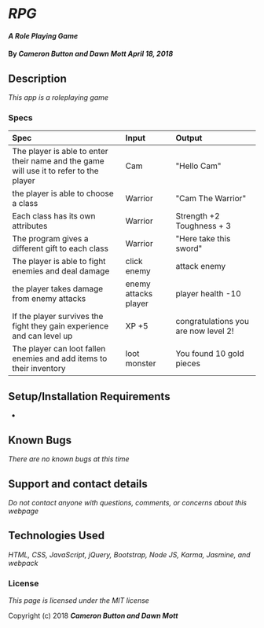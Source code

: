 # _RPG_

#### _A Role Playing Game_

#### By _**Cameron Button and Dawn Mott April 18, 2018**_

## Description

_This app is a roleplaying game_

### Specs
| Spec | Input | Output |
| :-------------     | :------------- | :------------- |
| The player is able to enter their name and the game will use it to refer to the player | Cam | "Hello Cam" |
| the player is able to choose a class | Warrior | "Cam The Warrior" |
| Each class has its own attributes | Warrior | Strength +2 Toughness + 3 |
| The program gives a different gift to each class | Warrior | "Here take this sword" |
| The player is able to fight enemies and deal damage | click enemy | attack enemy |
| the player takes damage from enemy attacks | enemy attacks player | player health -10 |
| If the player survives the fight they gain experience and can level up | XP +5 | congratulations you are now level 2! |
| The player can loot fallen enemies and add items to their inventory | loot monster | You found 10 gold pieces |
## Setup/Installation Requirements

*


## Known Bugs

_There are no known bugs at this time_

## Support and contact details

_Do not contact anyone with questions, comments, or concerns about this webpage_

## Technologies Used

_HTML, CSS, JavaScript, jQuery, Bootstrap, Node JS, Karma, Jasmine, and webpack_

### License

*This page is licensed under the MIT license*

Copyright (c) 2018 **_Cameron Button and Dawn Mott_**
